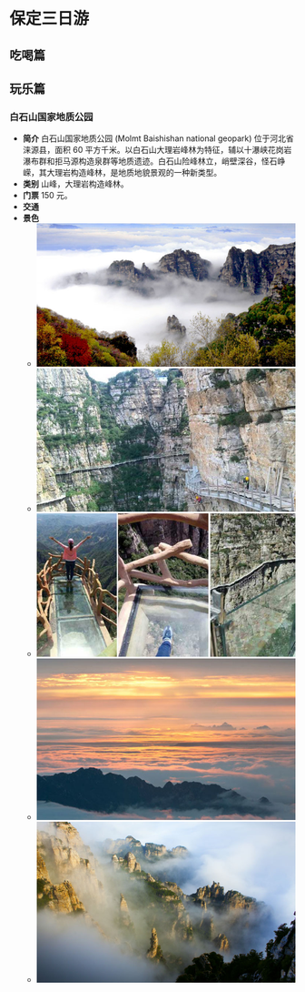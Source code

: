 # 保定三日游

## 吃喝篇

## 玩乐篇

### 白石山国家地质公园

- **简介** 白石山国家地质公园 (Molmt Baishishan national geopark) 位于河北省涞源县，面积 60 平方千米。以白石山大理岩峰林为特征，辅以十瀑峡花岗岩瀑布群和拒马源构造泉群等地质遗迹。白石山险峰林立，峭壁深谷，怪石峥嵘，其大理岩构造峰林，是地质地貌景观的一种新类型。
- **类别** 山峰，大理岩构造峰林。
- **门票** 150 元。
- **交通** 
- **景色**
  - ![image](Pictures/Baishishan/01.jpg)
  - ![image](Pictures/Baishishan/02.jpg)
  - ![image](Pictures/Baishishan/03.jpg)
  - ![image](Pictures/Baishishan/04.jpg)
  - ![image](Pictures/Baishishan/05.jpg)